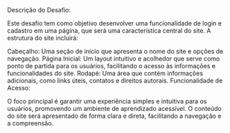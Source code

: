 Descrição do Desafio:

Este desafio tem como objetivo desenvolver uma funcionalidade de login e cadastro em uma página, que será uma característica central do site. A estrutura do site incluirá:

Cabeçalho: Uma seção de início que apresenta o nome do site e opções de navegação.
Página Inicial: Um layout intuitivo e acolhedor que serve como ponto de partida para os usuários, facilitando o acesso às informações e funcionalidades do site.
Rodapé: Uma área que contém informações adicionais, como links úteis, contatos e direitos autorais.
Funcionalidade de Acesso:

O foco principal é garantir uma experiência simples e intuitiva para os usuários, promovendo um ambiente de aprendizado acessível. O conteúdo do site será apresentado de forma clara e direta, facilitando a navegação e a compreensão.
